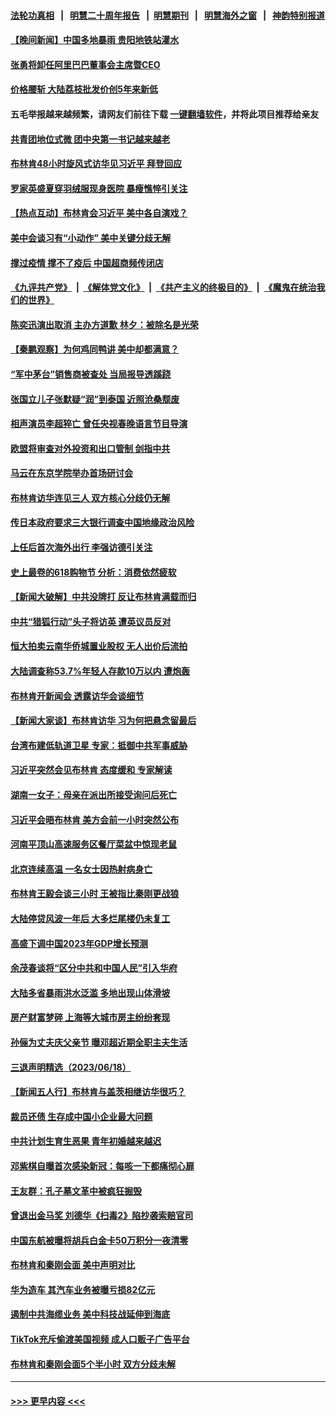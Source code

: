 #### [法轮功真相](https://github.com/gfw-breaker/truth/blob/master/README.md?t=0) &nbsp;&nbsp;|&nbsp;&nbsp; [明慧二十周年报告](https://github.com/gfw-breaker/mh-reports/blob/master/README.md?t=0) &nbsp;&nbsp;|&nbsp;&nbsp;[明慧期刊](https://github.com/gfw-breaker/mh-qikan) &nbsp;&nbsp;|&nbsp;&nbsp; [明慧海外之窗](https://github.com/gfw-breaker/mh-news/blob/master/README.md?t=0) &nbsp;&nbsp;|&nbsp;&nbsp; [神韵特别报道](https://github.com/gfw-breaker/mh-news/blob/master/shenyun.md?t=0)
#### [【晚间新闻】中国多地暴雨 贵阳地铁站灌水](../pages/nsc413/n14019467.md?t=06201843) 
#### [张勇将卸任阿里巴巴董事会主席暨CEO](../pages/nsc413/n14019409.md?t=06201843) 
#### [价格腰斩 大陆荔枝批发价创5年来新低](../pages/nsc413/n14019392.md?t=06201843) 
#### 五毛举报越来越频繁，请网友们前往下载 [一键翻墙软件](https://github.com/gfw-breaker/ssr-accounts)，并将此项目推荐给亲友
#### [共青团地位式微 团中央第一书记越来越老](../pages/nsc413/n14019322.md?t=06201843) 
#### [布林肯48小时旋风式访华见习近平 拜登回应](../pages/nsc413/n14019183.md?t=06201843) 
#### [罗家英盛夏穿羽绒服现身医院 暴瘦憔悴引关注](../pages/nsc413/n14019254.md?t=06201843) 
#### [【热点互动】布林肯会习近平 美中各自演戏？](../pages/nsc413/n14019297.md?t=06201843) 
#### [美中会谈习有“小动作” 美中关键分歧无解](../pages/nsc413/n14019173.md?t=06201843) 
#### [撑过疫情 撑不了疫后 中国超商频传闭店](../pages/nsc413/n14019252.md?t=06201843) 
#### [《九评共产党》](https://github.com/begood0513/9ping.md/blob/master/README.md) &nbsp;|&nbsp; [《解体党文化》](../../../../jtdwh.md/blob/master/README.md)  &nbsp;|&nbsp; [《共产主义的终极目的》](../../../../gczydzjmd.md/blob/master/README.md) &nbsp;|&nbsp; [《魔鬼在统治我们的世界》](../../../../mgztzwmdsj.md/blob/master/README.md) 
#### [陈奕迅演出取消 主办方道歉 林夕：被除名是光荣](../pages/nsc413/n14019100.md?t=06201843) 
#### [【秦鹏观察】为何鸡同鸭讲 美中却都满意？](../pages/nsc413/n14019228.md?t=06201843) 
#### [“军中茅台”销售商被查处 当局报导透蹊跷](../pages/nsc413/n14019085.md?t=06201843) 
#### [张国立儿子张默疑“润”到泰国 近照沧桑颓废](../pages/nsc413/n14019215.md?t=06201843) 
#### [相声演员李超猝亡 曾任央视春晚语言节目导演](../pages/nsc413/n14019177.md?t=06201843) 
#### [欧盟将审查对外投资和出口管制 剑指中共](../pages/nsc413/n14019186.md?t=06201843) 
#### [马云在东京学院举办首场研讨会](../pages/nsc413/n14019172.md?t=06201843) 
#### [布林肯访华连见三人 双方核心分歧仍无解](../pages/nsc413/n14019180.md?t=06201843) 
#### [传日本政府要求三大银行调查中国地缘政治风险](../pages/nsc413/n14019200.md?t=06201843) 
#### [上任后首次海外出行 李强访德引关注](../pages/nsc413/n14019120.md?t=06201843) 
#### [史上最卷的618购物节 分析：消费依然疲软](../pages/nsc413/n14019104.md?t=06201843) 
#### [【新闻大破解】中共没牌打 反让布林肯满载而归](../pages/nsc413/n14019140.md?t=06201843) 
#### [中共“猎狐行动”头子将访英 遭英议员反对](../pages/nsc413/n14019129.md?t=06201843) 
#### [恒大拍卖云南华侨城置业股权 无人出价后流拍](../pages/nsc413/n14019091.md?t=06201843) 
#### [大陆调查称53.7%年轻人存款10万以内 遭炮轰](../pages/nsc413/n14018854.md?t=06201843) 
#### [布林肯开新闻会 透露访华会谈细节](../pages/nsc413/n14019092.md?t=06201843) 
#### [【新闻大家谈】布林肯访华 习为何把悬念留最后](../pages/nsc413/n14019030.md?t=06201843) 
#### [台湾布建低轨道卫星 专家：抵御中共军事威胁](../pages/nsc413/n14018649.md?t=06201843) 
#### [习近平突然会见布林肯 态度缓和 专家解读](../pages/nsc413/n14018915.md?t=06201843) 
#### [湖南一女子：母亲在派出所接受询问后死亡](../pages/nsc413/n14018906.md?t=06201843) 
#### [习近平会晤布林肯 美方会前一小时突然公布](../pages/nsc413/n14018856.md?t=06201843) 
#### [河南平顶山高速服务区餐厅菜盆中惊现老鼠](../pages/nsc413/n14018815.md?t=06201843) 
#### [北京连续高温 一名女士因热射病身亡](../pages/nsc413/n14018852.md?t=06201843) 
#### [布林肯王毅会谈三小时 王被指比秦刚更战狼](../pages/nsc413/n14018813.md?t=06201843) 
#### [大陆停贷风波一年后 大多烂尾楼仍未复工](../pages/nsc413/n14018658.md?t=06201843) 
#### [高盛下调中国2023年GDP增长预测](../pages/nsc413/n14018677.md?t=06201843) 
#### [余茂春谈将“区分中共和中国人民”引入华府](../pages/nsc413/n14018707.md?t=06201843) 
#### [大陆多省暴雨洪水泛滥 多地出现山体滑坡](../pages/nsc413/n14018575.md?t=06201843) 
#### [房产财富梦碎 上海等大城市房主纷纷套现](../pages/nsc413/n14018544.md?t=06201843) 
#### [孙俪为丈夫庆父亲节 曝邓超近期全职主夫生活](../pages/nsc413/n14018472.md?t=06201843) 
#### [三退声明精选（2023/06/18）](../pages/nsc413/n14018593.md?t=06201843) 
#### [【新闻五人行】布林肯与盖茨相继访华很巧？](../pages/nsc413/n14018489.md?t=06201843) 
#### [裁员还债 生存成中国小企业最大问题](../pages/nsc413/n14018491.md?t=06201843) 
#### [中共计划生育生恶果 青年初婚越来越迟](../pages/nsc413/n14018492.md?t=06201843) 
#### [邓紫棋自曝首次感染新冠：每咳一下都痛彻心扉](../pages/nsc413/n14018437.md?t=06201843) 
#### [王友群：孔子墓文革中被疯狂掘毁](../pages/nsc413/n14018409.md?t=06201843) 
#### [曾退出金马奖 刘德华《扫毒2》陷抄袭索赔官司](../pages/nsc413/n14018383.md?t=06201843) 
#### [中国东航被曝将胡兵白金卡50万积分一夜清零](../pages/nsc413/n14018439.md?t=06201843) 
#### [布林肯和秦刚会面 美中声明对比](../pages/nsc413/n14018469.md?t=06201843) 
#### [华为造车 其汽车业务被曝亏损82亿元](../pages/nsc413/n14018387.md?t=06201843) 
#### [遏制中共海缆业务 美中科技战延伸到海底](../pages/nsc413/n14018151.md?t=06201843) 
#### [TikTok充斥偷渡美国视频 成人口贩子广告平台](../pages/nsc413/n14018397.md?t=06201843) 
#### [布林肯和秦刚会面5个半小时 双方分歧未解](../pages/nsc413/n14018244.md?t=06201843) 

----
#### [ >>> 更早内容 <<< ](../indexes/nsc413-earlier.md)
